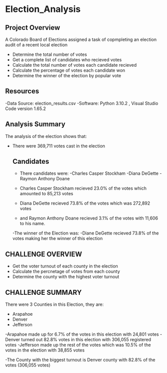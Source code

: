 # Election_Analysis

## Project Overview
A Colorado Board of Elections assigned a task of copmpleting an election audit of a recent local election

- Determine the total number of votes
- Get a complete list of candidates who recieved votes
- Calculate the total number of votes each candidate recieved
- Calculate the percentage of votes each candidate won
- Determine the winner of the election by popular vote

## Resources
-Data Source: election_results.csv
-Software: Python 3.10.2 , Visual Studio Code version 1.65.2

## Analysis Summary
The analysis of the election shows that:
- There were 369,711 votes cast in the election

  ## Candidates
    - There candidates were:
      -Charles Casper Stockham
      -Diana DeGette
      -Raymon Anthony Doane
  
    - Charles Casper Stockham recieved 23.0% of the votes which amounted to 85,213 votes
    - Diana DeGette recieved 73.8% of the votes which was 272,892 votes
    - and Raymon Anthony Doane recieved 3.1% of the votes with 11,606 to his name.
    
    -The winner of the Election was:
      -Diane DeGette recieved 73.8% of the votes making her the winner of this election
 
## CHALLENGE OVERVIEW
- Get the voter turnout of each county in the election
- Calculate the percnetage of votes from each county
- Determine the county with the highest voter turnout


## CHALLENGE SUMMARY
There were 3 Counties in this Election, they are:
  - Arapahoe
  - Denver
  - Jefferson
 
  -Arapahoe made up for 6.7% of the votes in this election with 24,801 votes
  -Denver turned out 82.8% votes in this election with 306,055 registered votes
  -Jefferson made up the rest of the votes which was 10.5% of the votes in the election with 38,855 votes
  
 -The County with the biggest turnout is Denver county with 82.8% of the votes (306,055 votes)
